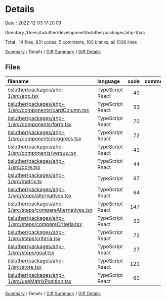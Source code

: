 # Details

Date : 2022-12-03 17:20:09

Directory /Users/bsluther/development/bsluther/packages/ahp-1/src

Total : 14 files,  931 codes, 5 comments, 100 blanks, all 1036 lines

[Summary](results.md) / Details / [Diff Summary](diff.md) / [Diff Details](diff-details.md)

## Files
| filename | language | code | comment | blank | total |
| :--- | :--- | ---: | ---: | ---: | ---: |
| [bsluther/packages/ahp-1/src/app.tsx](/bsluther/packages/ahp-1/src/app.tsx) | TypeScript React | 40 | 0 | 6 | 46 |
| [bsluther/packages/ahp-1/src/components/cardColumn.tsx](/bsluther/packages/ahp-1/src/components/cardColumn.tsx) | TypeScript React | 53 | 2 | 3 | 58 |
| [bsluther/packages/ahp-1/src/components/form.tsx](/bsluther/packages/ahp-1/src/components/form.tsx) | TypeScript React | 70 | 0 | 3 | 73 |
| [bsluther/packages/ahp-1/src/components/progress.tsx](/bsluther/packages/ahp-1/src/components/progress.tsx) | TypeScript React | 72 | 0 | 7 | 79 |
| [bsluther/packages/ahp-1/src/components/versus.tsx](/bsluther/packages/ahp-1/src/components/versus.tsx) | TypeScript React | 41 | 0 | 6 | 47 |
| [bsluther/packages/ahp-1/src/core.tsx](/bsluther/packages/ahp-1/src/core.tsx) | TypeScript React | 44 | 0 | 9 | 53 |
| [bsluther/packages/ahp-1/src/matrix.ts](/bsluther/packages/ahp-1/src/matrix.ts) | TypeScript | 67 | 0 | 12 | 79 |
| [bsluther/packages/ahp-1/src/steps/alternatives.tsx](/bsluther/packages/ahp-1/src/steps/alternatives.tsx) | TypeScript React | 64 | 0 | 5 | 69 |
| [bsluther/packages/ahp-1/src/steps/compareAlternatives.tsx](/bsluther/packages/ahp-1/src/steps/compareAlternatives.tsx) | TypeScript React | 147 | 2 | 16 | 165 |
| [bsluther/packages/ahp-1/src/steps/compareCriteria.tsx](/bsluther/packages/ahp-1/src/steps/compareCriteria.tsx) | TypeScript React | 53 | 1 | 5 | 59 |
| [bsluther/packages/ahp-1/src/steps/criteria.tsx](/bsluther/packages/ahp-1/src/steps/criteria.tsx) | TypeScript React | 72 | 0 | 4 | 76 |
| [bsluther/packages/ahp-1/src/steps/goal.tsx](/bsluther/packages/ahp-1/src/steps/goal.tsx) | TypeScript React | 27 | 0 | 2 | 29 |
| [bsluther/packages/ahp-1/src/store.tsx](/bsluther/packages/ahp-1/src/store.tsx) | TypeScript React | 121 | 0 | 17 | 138 |
| [bsluther/packages/ahp-1/src/useMatrixPosition.tsx](/bsluther/packages/ahp-1/src/useMatrixPosition.tsx) | TypeScript React | 60 | 0 | 5 | 65 |

[Summary](results.md) / Details / [Diff Summary](diff.md) / [Diff Details](diff-details.md)